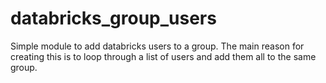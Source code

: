 # databricks_group_users
Simple module to add databricks users to a group.  The main reason for creating this is to loop through a list of users and add them all to the same group.

